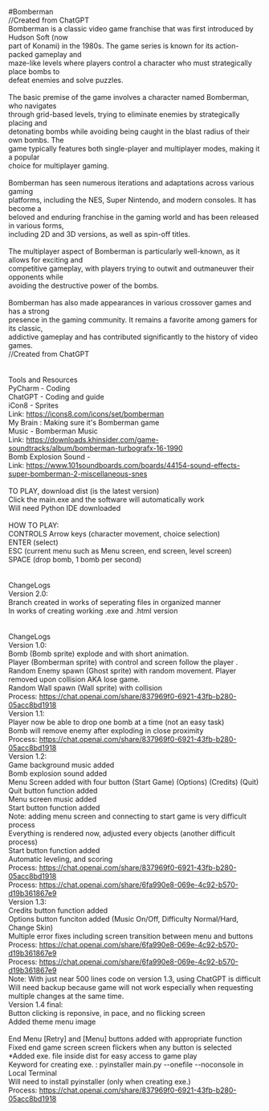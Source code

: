 #Bomberman
<br />//Created from ChatGPT
<br />Bomberman is a classic video game franchise that was first introduced by Hudson Soft (now
<br />part of Konami) in the 1980s. The game series is known for its action-packed gameplay and 
<br />maze-like levels where players control a character who must strategically place bombs to 
<br />defeat enemies and solve puzzles.
<br />
<br />The basic premise of the game involves a character named Bomberman, who navigates 
<br />through grid-based levels, trying to eliminate enemies by strategically placing and 
<br />detonating bombs while avoiding being caught in the blast radius of their own bombs. The 
<br />game typically features both single-player and multiplayer modes, making it a popular 
<br />choice for multiplayer gaming.
<br />
<br />Bomberman has seen numerous iterations and adaptations across various gaming 
<br />platforms, including the NES, Super Nintendo, and modern consoles. It has become a 
<br />beloved and enduring franchise in the gaming world and has been released in various forms, 
<br />including 2D and 3D versions, as well as spin-off titles.
<br />
<br />The multiplayer aspect of Bomberman is particularly well-known, as it allows for exciting and 
<br />competitive gameplay, with players trying to outwit and outmaneuver their opponents while 
<br />avoiding the destructive power of the bombs.
<br />
<br />Bomberman has also made appearances in various crossover games and has a strong 
<br />presence in the gaming community. It remains a favorite among gamers for its classic, 
<br />addictive gameplay and has contributed significantly to the history of video games.
<br />//Created from ChatGPT
<br />
<br />
<br /> Tools and Resources
<br />      PyCharm - Coding
<br />      ChatGPT - Coding and guide
<br />      iCon8 - Sprites
<br />      Link:  https://icons8.com/icons/set/bomberman
<br />      My Brain :  Making sure it's Bomberman game
<br />      Music - Bomberman Music
<br />      Link:  https://downloads.khinsider.com/game-soundtracks/album/bomberman-turbografx-16-1990
<br />      Bomb Explosion Sound - 
<br />      Link:  https://www.101soundboards.com/boards/44154-sound-effects-super-bomberman-2-miscellaneous-snes
<br />
<br />      TO PLAY, download dist (is the latest version)
<br />      Click the main.exe and the software will automatically work
<br />      Will need Python IDE downloaded
<br />
<br />      HOW TO PLAY:
<br />      CONTROLS  Arrow keys (character movement, choice selection)
<br />                ENTER (select)
<br />                ESC (current menu such as Menu screen, end screen, level screen)
<br />                SPACE (drop bomb, 1 bomb per second)
<br />                
<br />ChangeLogs
<br />Version 2.0:
<br />      Branch created in works of seperating files in organized manner
<br />      In works of creating working .exe and .html version                
<br />
<br />ChangeLogs
<br />Version 1.0: 
<br />      Bomb (Bomb sprite) explode and with short animation. 
<br />      Player (Bomberman sprite) with control and screen follow the player . 
<br />      Random Enemy spawn (Ghost sprite) with random movement. Player removed upon collision AKA lose game.
<br />      Random Wall spawn (Wall sprite) with collision
<br />      Process:  https://chat.openai.com/share/837969f0-6921-43fb-b280-05acc8bd1918
<br />Version 1.1:
<br />      Player now be able to drop one bomb at a time (not an easy task)
<br />      Bomb will remove enemy after exploding in close proximity
<br />      Process:  https://chat.openai.com/share/837969f0-6921-43fb-b280-05acc8bd1918
<br />Version 1.2: 
<br />      Game background music added
<br />      Bomb explosion sound added
<br />      Menu Screen added with four button (Start Game) (Options) (Credits) (Quit)
<br />      Quit button function added
<br />      Menu screen music added
<br />      Start button function added
<br />      Note: adding menu screen and connecting to start game is very difficult process
<br />      Everything is rendered now, adjusted every objects (another difficult process)
<br />      Start button function added
<br />      Automatic leveling, and scoring 
<br />      Process:  https://chat.openai.com/share/837969f0-6921-43fb-b280-05acc8bd1918
<br />      Process:  https://chat.openai.com/share/6fa990e8-069e-4c92-b570-d19b361867e9
<br />Version 1.3: 
<br />      Credits button function added
<br />      Options button funciton added (Music On/Off, Difficulty Normal/Hard, Change Skin)
<br />      Multiple error fixes including screen transition between menu and buttons
<br />      Process:  https://chat.openai.com/share/6fa990e8-069e-4c92-b570-d19b361867e9
<br />      Process:  https://chat.openai.com/share/6fa990e8-069e-4c92-b570-d19b361867e9
<br />      Note: With just near 500 lines code on version 1.3, using ChatGPT is difficult
<br />      Will need backup because game will not work especially when requesting 
<br />      multiple changes at the same time.
<br />Version 1.4 final: 
<br />      Button clicking is reponsive, in pace, and no flicking screen
<br />      Added theme menu image  
<br />      End Menu [Retry] and [Menu] buttons added with appropriate function
<br />      Fixed end game screen screen flickers when any button is selected 
<br />      *Added exe. file inside dist for easy access to game play
<br />      Keyword for creating exe. : pyinstaller main.py  --onefile --noconsole in Local Terminal
<br />      Will need to install pyinstaller (only when creating exe.)
<br />      Process:  https://chat.openai.com/share/837969f0-6921-43fb-b280-05acc8bd1918
<br />
<br />   
<br />   
<br />   
<br />   
<br />   
<br />   
<br />   
<br />   



